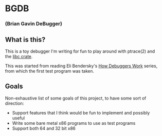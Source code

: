 # BGDB
### (Brian Gavin DeBugger)

## What is this?

This is a toy debugger I'm writing for fun to play around with ptrace(2) and the [libc crate](https://crates.io/crates/libc).

This was started from reading Eli Bendersky's [How Debuggers Work](https://eli.thegreenplace.net/2011/01/23/how-debuggers-work-part-1/) series, from which the first test program was taken.

## Goals

Non-exhaustive list of some goals of this project, to have some sort of direction:
* Support features that I think would be fun to implement and possibly useful
* Write some bare metal x86 programs to use as test programs
* Support both 64 and 32 bit x86

